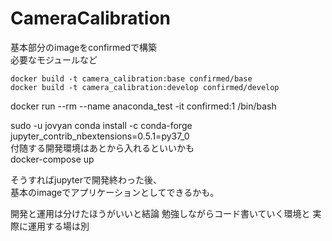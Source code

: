 # CameraCalibration
基本部分のimageをconfirmedで構築  
必要なモジュールなど  
```
docker build -t camera_calibration:base confirmed/base  
docker build -t camera_calibration:develop confirmed/develop   
```

docker run --rm --name anaconda_test -it confirmed:1 /bin/bash  

sudo -u jovyan conda install -c conda-forge jupyter_contrib_nbextensions=0.5.1=py37_0  
付随する開発環境はあとから入れるといいかも  
docker-compose up  

そうすればjupyterで開発終わった後、  
基本のimageでアプリケーションとしてできるかも。  

開発と運用は分けたほうがいいと結論
勉強しながらコード書いていく環境と
実際に運用する場は別
